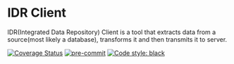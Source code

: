 # IDR Client

IDR(Integrated Data Repository) Client is a tool that extracts data from a
source(most likely a database), transforms it and then transmits it to server.

 [![Coverage Status](https://coveralls.io/repos/github/savannahghi/idr-client/badge.svg?branch=develop)](https://coveralls.io/github/savannahghi/idr-client?branch=develop)
 [![pre-commit](https://img.shields.io/badge/pre--commit-enabled-brightgreen?logo=pre-commit&logoColor=white)](https://github.com/pre-commit/pre-commit)
 [![Code style: black](https://img.shields.io/badge/code%20style-black-000000.svg)](https://github.com/psf/black)
